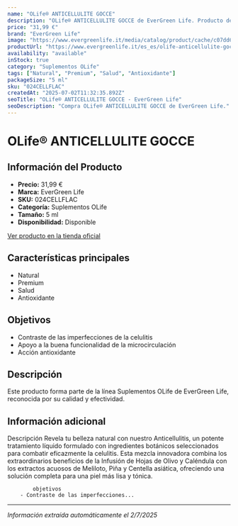 ```yaml
---
name: "OLife® ANTICELLULITE GOCCE"
description: "OLife® ANTICELLULITE GOCCE de EverGreen Life. Producto de alta calidad."
price: "31,99 €"
brand: "EverGreen Life"
image: "https://www.evergreenlife.it/media/catalog/product/cache/c07dd61d864357977e19899508bed4cf/o/l/olife_anticellulite_gocce_con_box_rnd_rev.png"
productUrl: "https://www.evergreenlife.it/es_es/olife-anticellulite-gocce.html"
availability: "available"
inStock: true
category: "Suplementos OLife"
tags: ["Natural", "Premium", "Salud", "Antioxidante"]
packageSize: "5 ml"
sku: "024CELLFLAC"
createdAt: "2025-07-02T11:32:35.892Z"
seoTitle: "OLife® ANTICELLULITE GOCCE - EverGreen Life"
seoDescription: "Compra OLife® ANTICELLULITE GOCCE de EverGreen Life."
---
```


# OLife® ANTICELLULITE GOCCE



## Información del Producto

- **Precio:** 31,99 €
- **Marca:** EverGreen Life
- **SKU:** 024CELLFLAC
- **Categoría:** Suplementos OLife
- **Tamaño:** 5 ml
- **Disponibilidad:** Disponible

[Ver producto en la tienda oficial](https://www.evergreenlife.it/es_es/olife-anticellulite-gocce.html)

## Características principales

- Natural
- Premium
- Salud
- Antioxidante


## Objetivos

- Contraste de las imperfecciones de la celulitis
- Apoyo a la buena funcionalidad de la microcirculación
- Acción antioxidante


## Descripción

Este producto forma parte de la línea Suplementos OLife de EverGreen Life, reconocida por su calidad y efectividad.


## Información adicional

Descripción
        Revela tu belleza natural con nuestro Anticellulitis, un potente tratamiento líquido formulado con ingredientes botánicos seleccionados para combatir eficazmente la celulitis. Esta mezcla innovadora combina los extraordinarios beneficios de la Infusión de Hojas de Olivo y Caléndula con los extractos acuosos de Meliloto, Piña y Centella asiática, ofreciendo una solución completa para una piel más lisa y tónica.



            objetivos
        - Contraste de las imperfecciones...

---

*Información extraída automáticamente el 2/7/2025*
